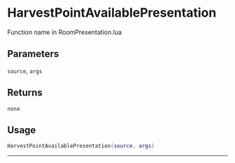 # HarvestPointAvailablePresentation
Function name in RoomPresentation.lua
## Parameters
`source`, `args`
## Returns
`none`
## Usage
```lua
HarvestPointAvailablePresentation(source, args)
```
---
